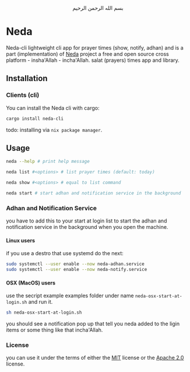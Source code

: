 <div align="center"> بسم الله الرحمن الرحيم </div> 

# Neda

Neda-cli lightweight cli app for prayer times (show, notify, adhan) and is a part (implementation) of [Neda](https://github.com/abdelkadess/neda) project a free and open source cross platform - insha'Allah - incha'Allah. salat (prayers) times app and library.

## Installation

### Clients (cli)

You can install the Neda cli with cargo:

```sh
cargo install neda-cli
```

todo: installing via `nix package manager`.

## Usage

```sh
neda --help # print help message

neda list #<options> # list prayer times (default: today)

neda show #<options> # equal to list command

neda start # start adhan and notification service in the background

```

### Adhan and Notification Service
you have to add this to your start at login list to start the adhan and notification service in the background when you open the machine.

#### Linux users

if you use a destro that use systemd do the next:

```sh
sudo systemctl --user enable --now neda-adhan.service
sudo systemctl --user enable --now neda-notify.service
```

#### OSX (MacOS) users

use the secript example examples folder under name `neda-osx-start-at-login.sh` and run it.
```sh
sh neda-osx-start-at-login.sh
```

you should see a notification pop up that tell you neda added to the ligin items or some thing like that incha'Allah.

### License
you can use it under the terms of either the [MIT](https://choosealicense.com/licenses/mit/) license or the [Apache 2.0](https://choosealicense.com/licenses/apache-2.0/) license.
